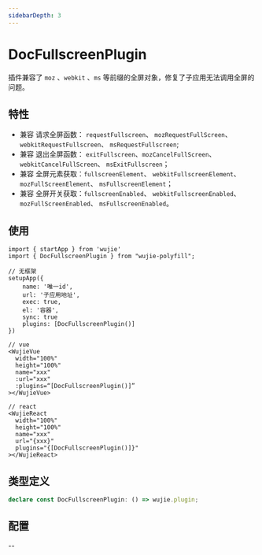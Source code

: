 ```yaml
---
sidebarDepth: 3
---
```


# DocFullscreenPlugin

插件兼容了 `moz` 、`webkit` 、`ms` 等前缀的全屏对象，修复了子应用无法调用全屏的问题。

## 特性

- 兼容 请求全屏函数： `requestFullscreen`、 `mozRequestFullScreen`、 `webkitRequestFullscreen`、 `msRequestFullscreen`;
- 兼容 退出全屏函数： `exitFullscreen`、`mozCancelFullScreen`、 `webkitCancelFullScreen`、 `msExitFullscreen`；
- 兼容 全屏元素获取：`fullscreenElement`、 `webkitFullscreenElement`、 `mozFullScreenElement`、 `msFullscreenElement`；
- 兼容 全屏开关获取：`fullscreenEnabled`、 `webkitFullscreenEnabled`、 `mozFullScreenEnabled`、 `msFullscreenEnabled`。

## 使用


```tsx
import { startApp } from 'wujie'
import { DocFullscreenPlugin } from "wujie-polyfill";

// 无框架
setupApp({
    name: '唯一id',
    url: '子应用地址',
    exec: true,
    el: '容器',
    sync: true
    plugins: [DocFullscreenPlugin()]
})

// vue
<WujieVue
  width="100%"
  height="100%"
  name="xxx"
  :url="xxx"
  :plugins=“[DocFullscreenPlugin()]”
></WujieVue>

// react
<WujieReact
  width="100%"
  height="100%"
  name="xxx"
  url="{xxx}"
  plugins="{[DocFullscreenPlugin()]}"
></WujieReact>

```



## 类型定义

```ts
declare const DocFullscreenPlugin: () => wujie.plugin;
```

## 配置
--

